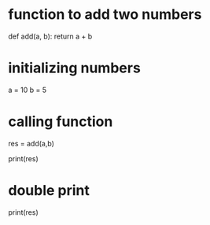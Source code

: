 # function to add two numbers
def add(a, b):
    return a + b

# initializing numbers
a = 10
b = 5

# calling function
res = add(a,b)

print(res)

# double print

print(res)
